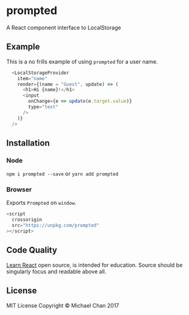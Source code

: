 # prompted
A React component interface to LocalStorage

## Example
This is a no frills example of using `prompted` for a user name.
```js
  <LocalStorageProvider
    item="name"
    render={(name = "Guest", update) => (
      <h1>Hi {name}!</h1>
      <input
        onChange={e => update(e.target.value)}
        type="text"
      />
    )}
  />
```

## Installation
### Node
```npm i prompted --save```
or
```yarn add prompted```

### Browser
Exports `Prompted` on `window`.

```js
<script
  crossorigin
  src="https://unpkg.com/prompted"
></script>
```

## Code Quality
[Learn React](#https://learnreact.com) open source, is intended for education.
Source should be singularly focus and readable above all.

## License
MIT License
Copyright &copy; Michael Chan 2017
